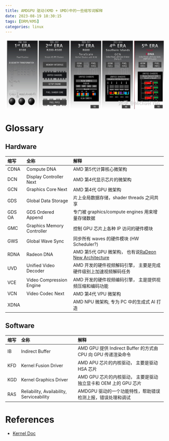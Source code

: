 ```yaml
---
title: AMDGPU 驱动(KMD + UMD)中的一些缩写词解释
date: 2023-08-19 18:30:15
tags: [DRM/KMS]
categories: linux
---
```


![AMDGPU Microarchitecture Roadmap](/images/amdgpu-glossary/amd-arch.jpg)

<!--more-->

# Glossary

## Hardware

|  缩写      | 全称                       | 解释                                             |
|:-----------|:---------------------------|:-----------------------------------------------|
| CDNA       | Compute DNA                | AMD 第5代计算核心微架构 |
| DCN        | Display Controller Next    | AMD 第4代显示芯片的微架构 |
| GCN        | Graphics Core Next         | AMD 第4代 GPU 微架构 |
| GDS        | Global Data Storage        | 片上全局数据存储，shader threads 之间共享 |
| GDS OA     | GDS Ordered Append         | 专门被 graphics/compute engines 用来增量存储数据 |
| GMC        | Graphics Memory Controller | 控制 GPU 芯片上各种 IP 访问的硬件模块 | 
| GWS        | Global Wave Sync           | 同步所有 waves 的硬件模块 (HW Scheduler?) |
| RDNA       | Radeon DNA                 | AMD 第5代 GPU 微架构， 也有说[RaDeon New Architecture](https://www.reddit.com/r/Amd/comments/i589qr/what_does_rdna_stand_for/) |
| UVD        | Unified Video Decoder      | AMD 开发的硬件视频解码引擎， 主要是完成硬件级别上加速视频解码任务 |
| VCE        | Video Compression Engine   | AMD 开发的硬件视频编码引擎， 主是提供视频压缩和编码功能 |
| VCN        | Video Codec Next           | AMD 第4代 VPU 微架构 |
| XDNA       |                            | AMD NPU 微架构, 专为 PC 中的生成式 AI 打造 |

## Software

|  缩写      | 全称                       | 解释                                                        |
|:-----------|:---------------------------|:----------------------------------------------------------|
| IB         | Indirect Buffer            | AMD GPU 提供 Indirect Buffer 的方式由 CPU 向 GPU 传递渲染命令 |
| KFD        | Kernel Fusion Driver       | AMD APU 芯片的内核驱动， 主要是驱动 HSA 芯片 |
| KGD        | Kernel Graphics Driver     | AMD GPU 芯片的内核驱动， 主要是驱动独立显卡和 OEM 上的 GPU 芯片 |
| RAS        | Reliability, Availability, Serviceability | AMDGPU 驱动的一个功能特性，帮助错误检测上报，错误处理和调试 |

# References
- [Kernel Doc](https://docs.kernel.org/gpu/amdgpu/driver-core.html)
